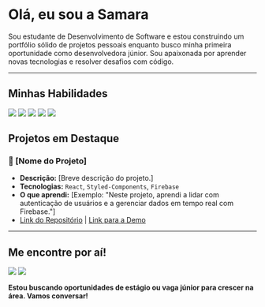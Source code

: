 # Olá, eu sou a Samara

Sou estudante de Desenvolvimento de Software e estou construindo um portfólio sólido de projetos pessoais enquanto busco minha primeira oportunidade como desenvolvedora júnior. Sou apaixonada por aprender novas tecnologias e resolver desafios com código.

---

## Minhas Habilidades
<div> 
<img src="https://img.shields.io/badge/-JavaScript-F7DF1E?style=for-the-badge&logo=javascript&logoColor=black" />
<img src="https://img.shields.io/badge/-React-61DAFB?style=for-the-badge&logo=react&logoColor=black" />
<img src="https://img.shields.io/badge/-Node.js-339933?style=for-the-badge&logo=node.js&logoColor=white" />
<img src="https://img.shields.io/badge/-HTML5-E34F26?style=for-the-badge&logo=html5&logoColor=white" />
<img src="https://img.shields.io/badge/-CSS3-1572B6?style=for-the-badge&logo=css3&logoColor=white" />
</div>



## Projetos em Destaque

### 🚀 [Nome do Projeto]

* **Descrição:** [Breve descrição do projeto.]
* **Tecnologias:** `React`, `Styled-Components`, `Firebase`
* **O que aprendi:** [Exemplo: "Neste projeto, aprendi a lidar com autenticação de usuários e a gerenciar dados em tempo real com Firebase."]
* [Link do Repositório](link-para-o-repositório) | [Link para a Demo](link-para-a-demo)

---

## Me encontre por aí!
<div> 
  
  <a href = "mailto:samarastefani269@gmail.com"><img src="https://img.shields.io/badge/-Gmail-%23333?style=for-the-badge&logo=gmail&logoColor=white" target="_blank"></a>
  <a href="https://www.linkedin.com/in/rafaella-ballerini-45875016a" target="_blank"><img src="https://img.shields.io/badge/-LinkedIn-%230077B5?style=for-the-badge&logo=linkedin&logoColor=white" target="_blank"></a> 
  
</div>


**Estou buscando oportunidades de estágio ou vaga júnior para crescer na área. Vamos conversar!**
